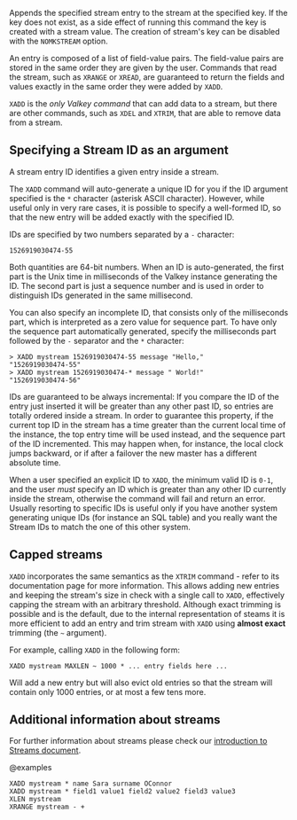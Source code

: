 Appends the specified stream entry to the stream at the specified key.
If the key does not exist, as a side effect of running this command the
key is created with a stream value. The creation of stream's key can be
disabled with the `NOMKSTREAM` option.

An entry is composed of a list of field-value pairs.
The field-value pairs are stored in the same order they are given by the user.
Commands that read the stream, such as `XRANGE` or `XREAD`, are guaranteed to return the fields and values exactly in the same order they were added by `XADD`.

`XADD` is the *only Valkey command* that can add data to a stream, but 
there are other commands, such as `XDEL` and `XTRIM`, that are able to
remove data from a stream.

## Specifying a Stream ID as an argument

A stream entry ID identifies a given entry inside a stream.

The `XADD` command will auto-generate a unique ID for you if the ID argument
specified is the `*` character (asterisk ASCII character). However, while
useful only in very rare cases, it is possible to specify a well-formed ID, so
that the new entry will be added exactly with the specified ID.

IDs are specified by two numbers separated by a `-` character:

    1526919030474-55

Both quantities are 64-bit numbers. When an ID is auto-generated, the
first part is the Unix time in milliseconds of the Valkey instance generating
the ID. The second part is just a sequence number and is used in order to
distinguish IDs generated in the same millisecond.

You can also specify an incomplete ID, that consists only of the milliseconds part, which is interpreted as a zero value for sequence part.
To have only the sequence part automatically generated, specify the milliseconds part followed by the `-` separator and the `*` character:

```
> XADD mystream 1526919030474-55 message "Hello,"
"1526919030474-55"
> XADD mystream 1526919030474-* message " World!"
"1526919030474-56"
```

IDs are guaranteed to be always incremental: If you compare the ID of the
entry just inserted it will be greater than any other past ID, so entries
are totally ordered inside a stream. In order to guarantee this property,
if the current top ID in the stream has a time greater than the current
local time of the instance, the top entry time will be used instead, and
the sequence part of the ID incremented. This may happen when, for instance,
the local clock jumps backward, or if after a failover the new master has
a different absolute time.

When a user specified an explicit ID to `XADD`, the minimum valid ID is
`0-1`, and the user *must* specify an ID which is greater than any other
ID currently inside the stream, otherwise the command will fail and return an error. Usually
resorting to specific IDs is useful only if you have another system generating
unique IDs (for instance an SQL table) and you really want the Stream
IDs to match the one of this other system.

## Capped streams

`XADD` incorporates the same semantics as the `XTRIM` command - refer to its documentation page for more information.
This allows adding new entries and keeping the stream's size in check with a single call to `XADD`, effectively capping the stream with an arbitrary threshold.
Although exact trimming is possible and is the default, due to the internal representation of steams it is more efficient to add an entry and trim stream with `XADD` using **almost exact** trimming (the `~` argument).

For example, calling `XADD` in the following form:

    XADD mystream MAXLEN ~ 1000 * ... entry fields here ...
 
Will add a new entry but will also evict old entries so that the stream will contain only 1000 entries, or at most a few tens more.

## Additional information about streams

For further information about streams please check our
[introduction to Streams document](../topics/streams-intro.md).

@examples

```cli
XADD mystream * name Sara surname OConnor
XADD mystream * field1 value1 field2 value2 field3 value3
XLEN mystream
XRANGE mystream - +
```
